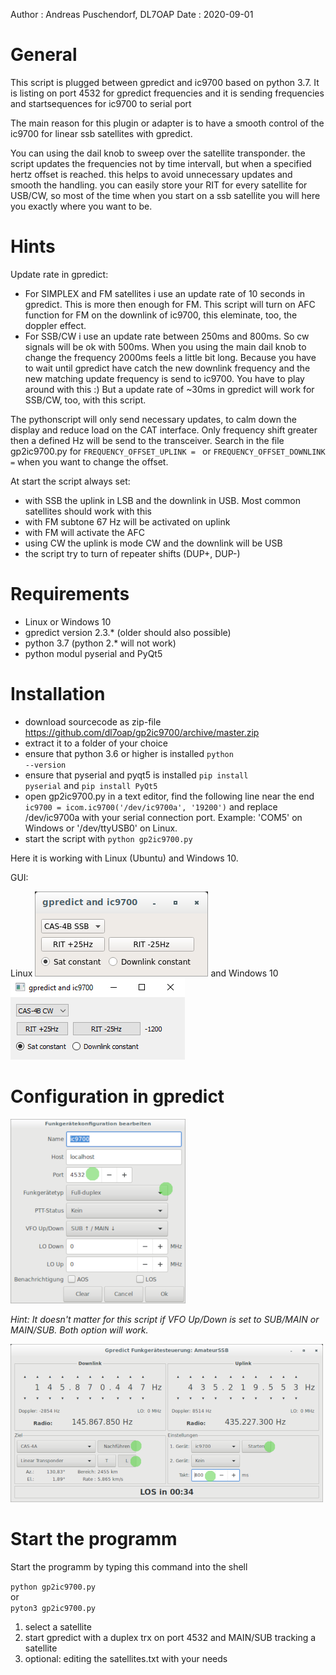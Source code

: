 Author  : Andreas Puschendorf, DL7OAP
Date    : 2020-09-01


# General

This script is plugged between gpredict and ic9700 based on python 3.7.
It is listing on port 4532 for gpredict frequencies
and it is sending frequencies and startsequences for ic9700 to serial port

The main reason for this plugin or adapter is to have a smooth control of the 
ic9700 for linear ssb satellites with gpredict.
 
You can using the dail knob to sweep over the satellite transponder.
the script updates the frequencies not by time intervall, but when a specified hertz offset is reached.
this helps to avoid unnecessary updates and smooth the handling. 
you can easily store your RIT for every satellite for USB/CW, so most of the time when you start on a ssb satellite 
you will here you exactly where you want to be.

# Hints

Update rate in gpredict:
- For SIMPLEX and FM satellites i use an update rate of 10 seconds in gpredict. This is more then enough for FM.
This script will turn on AFC function for FM  on the downlink of ic9700, this eleminate, too, the doppler effect.
- For SSB/CW i use an update rate between 250ms and 800ms. So cw signals will be ok with 500ms.
When you using the main dail knob to change the frequency 2000ms feels a little bit long. Because you have
to wait until gpredict have catch the new downlink frequency and the new matching update frequency is
send to ic9700. You have to play around with this :)
But a update rate of ~30ms in gpredict will work for SSB/CW, too, with this script.

The pythonscript will only send necessary updates, to calm down the display and reduce load on the CAT interface. 
Only frequency shift greater then a defined Hz will be send to the transceiver.
Search in the file gp2ic9700.py for <code>FREQUENCY_OFFSET_UPLINK = </code> or <code>FREQUENCY_OFFSET_DOWNLINK =</code> 
when you want to change the offset.

At start the script always set:
* with SSB the uplink in LSB and the downlink in USB. Most common satellites should work with this
* with FM subtone 67 Hz will be activated on uplink
* with FM will activate the AFC 
* using CW the uplink is mode CW and the downlink will be USB
* the script try to turn of repeater shifts (DUP+, DUP-)


# Requirements

* Linux or Windows 10
* gpredict version 2.3.* (older should also possible)
* python 3.7 (python 2.* will not work)
* python modul pyserial and PyQt5

# Installation

- download sourcecode as zip-file https://github.com/dl7oap/gp2ic9700/archive/master.zip
- extract it to a folder of your choice
- ensure that python 3.6 or higher is installed <code>python --version</code>
- ensure that pyserial and pyqt5 is installed <code>pip install pyserial</code> and <code>pip install PyQt5</code>
- open gp2ic9700.py in a text editor, find the following line near the end <code>ic9700 = icom.ic9700('/dev/ic9700a', '19200')</code> 
and replace /dev/ic9700a with your serial connection port. Example: 'COM5' on Windows or '/dev/ttyUSB0' on Linux.
- start the script with <code>python gp2ic9700.py</code> 

Here it is working with Linux (Ubuntu) and Windows 10.

GUI:

Linux 
![gui](gui_linux.png) and 
Windows 10 
![gui](gui_win10.png)

# Configuration in gpredict

![gpredict](gpredict_configuration.png)

<i>Hint: It doesn't matter for this script if VFO Up/Down is set to SUB/MAIN or MAIN/SUB. Both option will work.</i>

![engage](engage.png)

# Start the programm

Start the programm by typing this command into the shell 

<code>python gp2ic9700.py</code>  
or   
<code>pyton3 gp2ic9700.py</code>

1. select a satellite
2. start gpredict with a duplex trx on port 4532 and MAIN/SUB tracking a satellite
3. optional: editing the satellites.txt with your needs